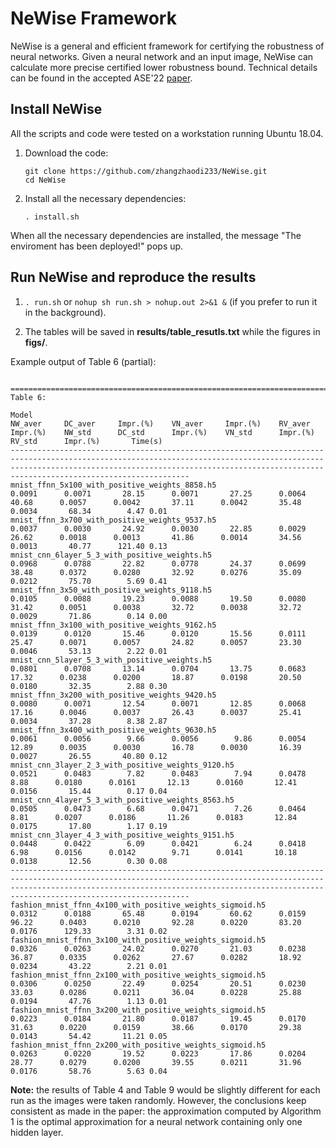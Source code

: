 # NeWise Framework

NeWise is a general and efficient framework for certifying the robustness of neural networks. Given a neural network and an input image, NeWise can calculate more precise certified lower robustness bound. Technical details can be found in the accepted ASE'22 [paper](https://github.com/zhangzhaodi233/NeWise/blob/main/ASE22_submission_159_technical_report.pdf).

## Install NeWise

All the scripts and code were tested on a workstation running Ubuntu 18.04.

1. Download the code:
   ```
   git clone https://github.com/zhangzhaodi233/NeWise.git
   cd NeWise
   ```
2. Install all the necessary dependencies:
    ```
    . install.sh
    ```

When all the necessary dependencies are installed, the message "The enviroment has been deployed!" pops up.

## Run NeWise and reproduce the results

1. ```. run.sh``` or ```nohup sh run.sh > nohup.out 2>&1 &``` (if you prefer to run it in the background).

2. The tables will be saved in **results/table_resutls.txt** while the figures in **figs/**.

Example output of Table 6 (partial):
```

======================================================================================================================================================================================================================================================================================================================
Table 6: 

Model                                                             	 NW_aver 	 DC_aver 	 Impr.(%) 	 VN_aver 	 Impr.(%) 	 RV_aver 	 Impr.(%) 	 NW_std 	 DC_std 	 Impr.(%) 	 VN_std 	 Impr.(%) 	 RV_std 	 Impr.(%) 	    Time(s)
----------------------------------------------------------------------------------------------------------------------------------------------------------------------------------------------------------------------------------------------------------
mnist_ffnn_5x100_with_positive_weights_8858.h5                    	 0.0091 	 0.0071 	  28.15 	 0.0071 	  27.25 	 0.0064 	  40.68 	 0.0057 	 0.0042 	  37.11 	 0.0042 	  35.48 	 0.0034 	  68.34 	   4.47 0.01
mnist_ffnn_3x700_with_positive_weights_9537.h5                    	 0.0037 	 0.0030 	  24.92 	 0.0030 	  22.85 	 0.0029 	  26.62 	 0.0018 	 0.0013 	  41.86 	 0.0014 	  34.56 	 0.0013 	  40.77 	 121.40 0.13
mnist_cnn_6layer_5_3_with_positive_weights.h5                     	 0.0968 	 0.0788 	  22.82 	 0.0778 	  24.37 	 0.0699 	  38.48 	 0.0372 	 0.0280 	  32.92 	 0.0276 	  35.09 	 0.0212 	  75.70 	   5.69 0.41
mnist_ffnn_3x50_with_positive_weights_9118.h5                     	 0.0105 	 0.0088 	  19.23 	 0.0088 	  19.50 	 0.0080 	  31.42 	 0.0051 	 0.0038 	  32.72 	 0.0038 	  32.72 	 0.0029 	  71.86 	   0.14 0.00
mnist_ffnn_3x100_with_positive_weights_9162.h5                    	 0.0139 	 0.0120 	  15.46 	 0.0120 	  15.56 	 0.0111 	  25.47 	 0.0071 	 0.0057 	  24.82 	 0.0057 	  23.30 	 0.0046 	  53.13 	   2.22 0.01
mnist_cnn_5layer_5_3_with_positive_weights.h5                     	 0.0801 	 0.0708 	  13.14 	 0.0704 	  13.75 	 0.0683 	  17.32 	 0.0238 	 0.0200 	  18.87 	 0.0198 	  20.50 	 0.0180 	  32.35 	   2.88 0.30
mnist_ffnn_3x200_with_positive_weights_9420.h5                    	 0.0080 	 0.0071 	  12.54 	 0.0071 	  12.85 	 0.0068 	  17.16 	 0.0046 	 0.0037 	  26.43 	 0.0037 	  25.41 	 0.0034 	  37.28 	   8.38 2.87
mnist_ffnn_3x400_with_positive_weights_9630.h5                    	 0.0061 	 0.0056 	   9.66 	 0.0056 	   9.86 	 0.0054 	  12.89 	 0.0035 	 0.0030 	  16.78 	 0.0030 	  16.39 	 0.0027 	  26.55 	  40.80 0.12
mnist_cnn_3layer_2_3_with_positive_weights_9120.h5                	 0.0521 	 0.0483 	   7.82 	 0.0483 	   7.94 	 0.0478 	   8.88 	 0.0180 	 0.0161 	  12.13 	 0.0160 	  12.41 	 0.0156 	  15.44 	   0.17 0.04
mnist_cnn_4layer_5_3_with_positive_weights_8563.h5                	 0.0505 	 0.0473 	   6.68 	 0.0471 	   7.26 	 0.0464 	   8.81 	 0.0207 	 0.0186 	  11.26 	 0.0183 	  12.84 	 0.0175 	  17.80 	   1.17 0.19
mnist_cnn_3layer_4_3_with_positive_weights_9151.h5                	 0.0448 	 0.0422 	   6.09 	 0.0421 	   6.24 	 0.0418 	   6.98 	 0.0156 	 0.0142 	   9.71 	 0.0141 	  10.18 	 0.0138 	  12.56 	   0.30 0.08
----------------------------------------------------------------------------------------------------------------------------------------------------------------------------------------------------------------------------------------------------------
fashion_mnist_ffnn_4x100_with_positive_weights_sigmoid.h5         	 0.0312 	 0.0188 	  65.48 	 0.0194 	  60.62 	 0.0159 	  96.22 	 0.0403 	 0.0210 	  92.28 	 0.0220 	  83.20 	 0.0176 	 129.33 	   3.31 0.02
fashion_mnist_ffnn_3x100_with_positive_weights_sigmoid.h5         	 0.0326 	 0.0263 	  24.02 	 0.0270 	  21.03 	 0.0238 	  36.87 	 0.0335 	 0.0262 	  27.67 	 0.0282 	  18.92 	 0.0234 	  43.22 	   2.21 0.01
fashion_mnist_ffnn_2x100_with_positive_weights_sigmoid.h5         	 0.0306 	 0.0250 	  22.49 	 0.0254 	  20.51 	 0.0230 	  33.03 	 0.0286 	 0.0211 	  36.04 	 0.0228 	  25.88 	 0.0194 	  47.76 	   1.13 0.01
fashion_mnist_ffnn_3x200_with_positive_weights_sigmoid.h5         	 0.0223 	 0.0184 	  21.80 	 0.0187 	  19.45 	 0.0170 	  31.63 	 0.0220 	 0.0159 	  38.66 	 0.0170 	  29.38 	 0.0143 	  54.42 	  11.21 0.05
fashion_mnist_ffnn_2x200_with_positive_weights_sigmoid.h5         	 0.0263 	 0.0220 	  19.52 	 0.0223 	  17.86 	 0.0204 	  28.77 	 0.0279 	 0.0200 	  39.55 	 0.0211 	  31.96 	 0.0176 	  58.76 	   5.63 0.04
```



**Note:** the results of Table 4 and Table 9 would be slightly different for each run as the images were taken randomly. However, the conclusions keep  consistent as made in the paper: the approximation computed by Algorithm 1 is the optimal approximation for a neural network containing only one hidden layer.
